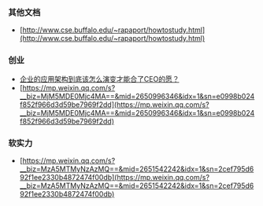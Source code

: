 ### 其他文档
- [http://www.cse.buffalo.edu/~rapaport/howtostudy.html](http://www.cse.buffalo.edu/~rapaport/howtostudy.html)

### 创业
- [企业的应用架构到底该怎么演变才能合了CEO的愿？](https://mp.weixin.qq.com/s?__biz=MzA5Nzc4OTA1Mw==&mid=2659599230&idx=1&sn=cbf97ea56f956e23b3529ea81551b23c)
- [https://mp.weixin.qq.com/s?__biz=MjM5MDE0Mjc4MA==&mid=2650996346&idx=1&sn=e0998b024f852f966d3d59be7969f2dd](https://mp.weixin.qq.com/s?__biz=MjM5MDE0Mjc4MA==&mid=2650996346&idx=1&sn=e0998b024f852f966d3d59be7969f2dd)

### 软实力
- [https://mp.weixin.qq.com/s?__biz=MzA5MTMyNzAzMQ==&mid=2651542242&idx=1&sn=2cef795d692f1ee2330b4872474f00db](https://mp.weixin.qq.com/s?__biz=MzA5MTMyNzAzMQ==&mid=2651542242&idx=1&sn=2cef795d692f1ee2330b4872474f00db)
